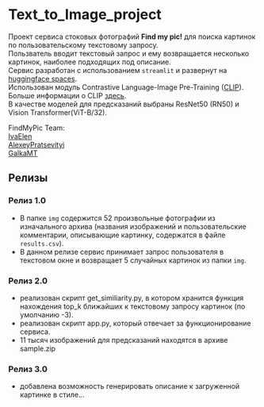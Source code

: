 # Text_to_Image_project

Проект сервиса стоковых фотографий __Find my pic!__ для поиска картинок по пользовательскому текстовому запросу.<br>
Пользватель вводит текстовый запрос и ему возвращается несколько картинок, наиболее подходящих под описание.<br>
Сервис разработан с использованием `streamlit` и развернут на [huggingface spaces](ССЫЛКА).<br>
Использован модуль Contrastive Language-Image Pre-Training ([CLIP](https://github.com/openai/CLIP)).<br>
Больше информации о CLIP [здесь](https://openai.com/research/clip).<br>
В качестве моделей для предсказаний выбраны  ResNet50 (RN50) и Vision Transformer(ViT-B/32).



FindMyPic Team: </br>
[IvaElen](https://github.com/IvaElen)<br>
[AlexeyPratsevityi](https://github.com/AlexeyPratsevityi)<br>
[GalkaMT](https://github.com/GalkaMT)<br>

## Релизы 

### Релиз 1.0 
* В папке `img` содержится 52 произвольные фотографии из изначального архива (названия изображений и пользовательские комментарии, описывающие картинку, содержатся в файле `results.csv`).<br>
* В данном релизе сервис принимает запрос пользователя в текстовом окне и возвращает 5 случайных картинок из папки `img`. 

### Релиз 2.0 
* реализован скрипт get_similiarity.py, в котором хранится функция нахождения top_k ближайших к текстовому запросу картинок (по умолчанию -3).
* реализован скрипт app.py, который  отвечает за функционирование сервиса.<br>
* 11 тысяч изображений для предсказаний находятся в архиве sample.zip <br>


### Релиз 3.0 
* добавлена возможность генерировать описание к загруженной картинке в стиле...<br>


